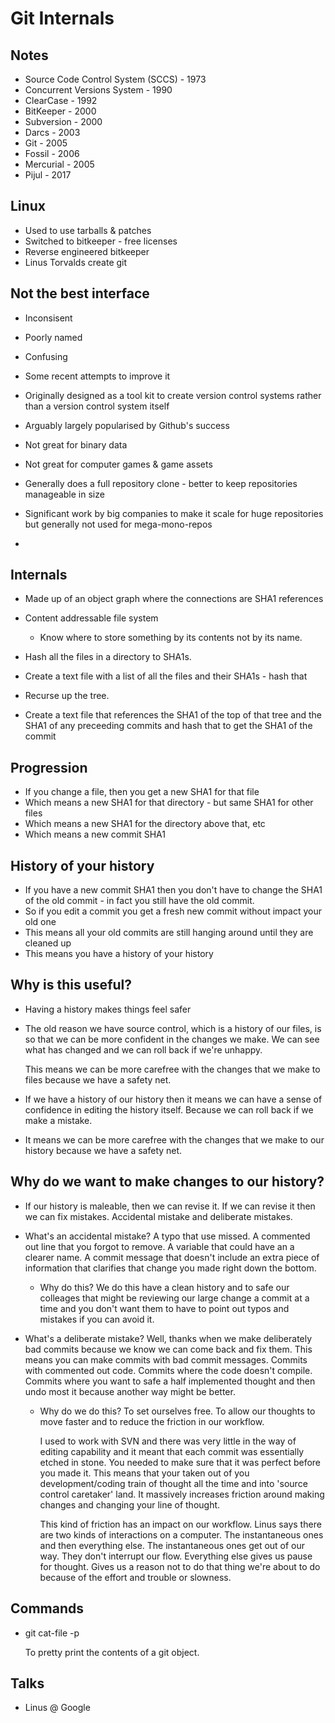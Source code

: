 
# Git Internals

## Notes

- Source Code Control System (SCCS) - 1973
- Concurrent Versions System - 1990
- ClearCase - 1992
- BitKeeper - 2000
- Subversion - 2000
- Darcs - 2003
- Git - 2005
- Fossil - 2006
- Mercurial - 2005
- Pijul - 2017


## Linux

- Used to use tarballs & patches
- Switched to bitkeeper - free licenses
- Reverse engineered bitkeeper
- Linus Torvalds create git

## Not the best interface

- Inconsisent
- Poorly named
- Confusing

- Some recent attempts to improve it

- Originally designed as a tool kit to create version control systems rather than a version control
  system itself

- Arguably largely popularised by Github's success

- Not great for binary data
- Not great for computer games & game assets
- Generally does a full repository clone - better to keep repositories manageable in size
- Significant work by big companies to make it scale for huge repositories but generally not used
  for mega-mono-repos
- 

## Internals

- Made up of an object graph where the connections are SHA1 references
- Content addressable file system
  - Know where to store something by its contents not by its name.

- Hash all the files in a directory to SHA1s. 
- Create a text file with a list of all the files and their SHA1s - hash that
- Recurse up the tree.
- Create a text file that references the SHA1 of the top of that tree and the SHA1 of any preceeding
  commits and hash that to get the SHA1 of the commit

## Progression

- If you change a file, then you get a new SHA1 for that file
- Which means a new SHA1 for that directory - but same SHA1 for other files
- Which means a new SHA1 for the directory above that, etc
- Which means a new commit SHA1

## History of your history

- If you have a new commit SHA1 then you don't have to change the SHA1 of the old commit - in fact
  you still have the old commit. 
- So if you edit a commit you get a fresh new commit without impact your old one
- This means all your old commits are still hanging around until they are cleaned up
- This means you have a history of your history

## Why is this useful?

- Having a history makes things feel safer

- The old reason we have source control, which is a history of our files, is so that we can be more
  confident in the changes we make. We can see what has changed and we can roll back if we're
  unhappy.

  This means we can be more carefree with the changes that we make to files because we have a safety
  net.

- If we have a history of our history then it means we can have a sense of confidence in editing the
  history itself. Because we can roll back if we make a mistake.

- It means we can be more carefree with the changes that we make to our history because we have a
  safety net.

## Why do we want to make changes to our history?

- If our history is maleable, then we can revise it. If we can revise it then we can fix mistakes.
  Accidental mistake and deliberate mistakes.

- What's an accidental mistake? A typo that use missed. A commented out line that you forgot to
  remove. A variable that could have an a clearer name. A commit message that doesn't include an
  extra piece of information that clarifies that change you made right down the bottom.

  - Why do this? We do this have a clean history and to safe our colleages that might be reviewing
    our large change a commit at a time and you don't want them to have to point out typos and
    mistakes if you can avoid it.

- What's a deliberate mistake? Well, thanks when we make deliberately bad commits because we know we
  can come back and fix them. This means you can make commits with bad commit messages. Commits with
  commented out code. Commits where the code doesn't compile. Commits where you want to safe a half
  implemented thought and then undo most it because another way might be better.

  - Why do we do this? To set ourselves free. To allow our thoughts to move faster and to reduce the
    friction in our workflow. 

    I used to work with SVN and there was very little in the way of editing capability and it meant
    that each commit was essentially etched in stone. You needed to make sure that it was perfect
    before you made it. This means that your taken out of you development/coding train of thought
    all the time and into 'source control caretaker' land. It massively increases friction around
    making changes and changing your line of thought.

    This kind of friction has an impact on our workflow. Linus says there are two kinds of
    interactions on a computer. The instantaneous ones and then everything else. The instantaneous
    ones get out of our way. They don't interrupt our flow. Everything else gives us pause for
    thought. Gives us a reason not to do that thing we're about to do because of the effort and
    trouble or slowness.

## Commands

- git cat-file -p <SHA1>

  To pretty print the contents of a git object.

## Talks

- Linus @ Google


